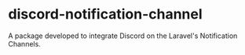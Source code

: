 # discord-notification-channel
A package developed to integrate Discord on the Laravel's Notification Channels.
